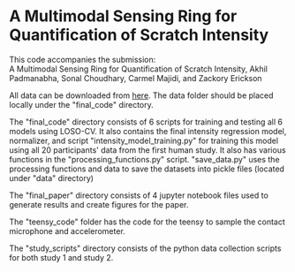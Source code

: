 # A Multimodal Sensing Ring for Quantification of Scratch Intensity

This code accompanies the submission:  
A Multimodal Sensing Ring for Quantification of Scratch Intensity, 
Akhil Padmanabha, Sonal Choudhary, Carmel Majidi, and Zackory Erickson

All data can be downloaded from [here](https://drive.google.com/drive/folders/1fyGAndOEDU-AejCiPgw0x9vvYic74ehT?usp=sharing). The data folder should be placed locally under the "final_code" directory. 

The "final_code" directory consists of 6 scripts for training and testing all 6 models using LOSO-CV. It also contains the final intensity regression model, normalizer, and script  "intensity_model_training.py" for training this model using all 20 participants' data from the first human study. It also has various functions in the "processing_functions.py" script. "save_data.py" uses the processing functions and data to save the datasets into pickle files (located under "data" directory)

The "final_paper" directory consists of 4 jupyter notebook files used to generate results and create figures for the paper. 

The "teensy_code" folder has the code for the teensy to sample the contact microphone and accelerometer. 

The "study_scripts" directory consists of the python data collection scripts for both study 1 and study 2. 
